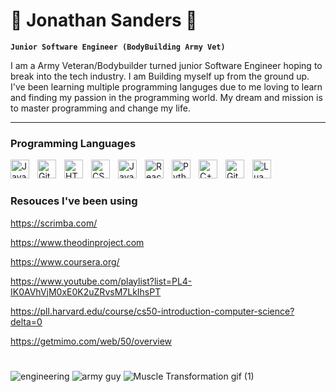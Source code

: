 # 💪 Jonathan Sanders 💪

**`Junior Software Engineer (BodyBuilding Army Vet)`**

I am a Army Veteran/Bodybuilder turned junior Software Engineer hoping to break into the tech industry. I am Building myself up from the ground up.
I've been learning multiple programming languges due to me loving to learn and finding my passion in the programming world. My dream and mission is to master programming and change my life.

---

### Programming Languages

<img align="left" alt="Java" width="30px" style="padding-right:10px;" src="https://cdn.jsdelivr.net/gh/devicons/devicon/icons/java/java-original.svg"/>
<img align="left" alt="Git" width="30px" style="padding-right:10px;" src="https://cdn.jsdelivr.net/gh/devicons/devicon/icons/git/git-original.svg" />
<img align="left" alt="HTML" width="30px" style="padding-right:10px;" src="https://cdn.jsdelivr.net/gh/devicons/devicon/icons/html5/html5-plain.svg" />
<img align="left" alt="CSS" width="30px" style="padding-right:10px;" src="https://cdn.jsdelivr.net/gh/devicons/devicon/icons/css3/css3-plain.svg" />
<img align="left" alt="JavaScript" width="30px" style="padding-right:10px;" src="https://cdn.jsdelivr.net/gh/devicons/devicon/icons/javascript/javascript-plain.svg"/>
<img align="left" alt="React" width="30px" style="padding-right:10px;" src="https://cdn.jsdelivr.net/gh/devicons/devicon/icons/react/react-original.svg" />
<img align="left" alt="Python" width="30px" style="padding-right:10px;" src="https://cdn.jsdelivr.net/gh/devicons/devicon/icons/python/python-plain.svg" />
<img align="left" alt="C++" width="30px" style="padding-right:10px;" src="https://cdn.jsdelivr.net/gh/devicons/devicon/icons/cplusplus/cplusplus-line.svg" />
<img align="left" alt="GitHub" width="30px" style="padding-right:10px;" src="https://cdn.jsdelivr.net/gh/devicons/devicon/icons/github/github-original.svg" />
<img align="left" alt="Lua" width="30px" style="padding-right:10px;" src="https://cdn.jsdelivr.net/gh/devicons/devicon/icons/lua/lua-original.svg" />
<br />

#
### Resouces I've been using

https://scrimba.com/

https://www.theodinproject.com

https://www.coursera.org/

https://www.youtube.com/playlist?list=PL4-IK0AVhVjM0xE0K2uZRvsM7LkIhsPT

https://pll.harvard.edu/course/cs50-introduction-computer-science?delta=0

https://getmimo.com/web/50/overview

#
![engineering](https://user-images.githubusercontent.com/122297091/215893578-aa0370c2-a174-4cfa-970b-ea11d092eb55.gif)
![army guy](https://user-images.githubusercontent.com/122297091/215893796-f040d062-d3c5-4cf0-bb00-ee20105ccf89.gif)
![Muscle Transformation gif (1)](https://user-images.githubusercontent.com/122297091/215893243-363a0cee-1129-45ea-ac13-e0c86e9c791a.gif)


